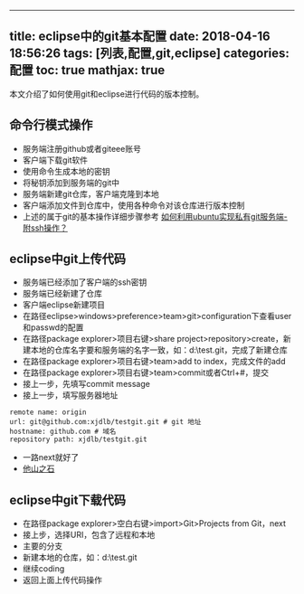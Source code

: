
---
title: eclipse中的git基本配置
date: 2018-04-16 18:56:26
tags: [列表,配置,git,eclipse]
categories: 配置
toc: true
mathjax: true
---
本文介绍了如何使用git和eclipse进行代码的版本控制。
<!-- more -->

## 命令行模式操作
- 服务端注册github或者giteee账号
- 客户端下载git软件
- 使用命令生成本地的密钥
- 将秘钥添加到服务端的git中
- 服务端新建git仓库，客户端克隆到本地
- 客户端添加文件到仓库中，使用各种命令对该仓库进行版本控制
- 上述的属于git的基本操作详细步骤参考 [如何利用ubuntu实现私有git服务端-附ssh操作？]( https://leebin.top/2018/03/27/%E5%A6%82%E4%BD%95%E5%88%A9%E7%94%A8ubuntu%E5%AE%9E%E7%8E%B0%E7%A7%81%E6%9C%89git%E6%9C%8D%E5%8A%A1%E7%AB%AF-%E9%99%84ssh%E6%93%8D%E4%BD%9C%EF%BC%9F/)

## eclipse中git上传代码
- 服务端已经添加了客户端的ssh密钥
- 服务端已经新建了仓库
- 客户端eclipse新建项目
- 在路径eclipse>windows>preference>team>git>configuration下查看user和passwd的配置
- 在路径package explorer>项目右键>share project>repository>create，新建本地的仓库名字要和服务端的名字一致，如：d:\\test.git，完成了新建仓库
- 在路径package explorer>项目右键>team>add to index，完成文件的add
- 在路径package explorer>项目右键>team>commit或者Ctrl+#，提交
- 接上一步，先填写commit message
- 接上一步，填写服务器地址
```
remote name: origin
url: git@github.com:xjdlb/testgit.git # git 地址
hostname: github.com # 域名
repository path: xjdlb/testgit.git
```
- 一路next就好了
- [他山之石](https://blog.csdn.net/u014079773/article/details/51595127)

## eclipse中git下载代码
- 在路径package explorer>空白右键>import>Git>Projects from Git，next
- 接上步，选择URI，包含了远程和本地
- 主要的分支
- 新建本地的仓库，如：d:\\test.git
- 继续coding
- 返回上面上传代码操作

